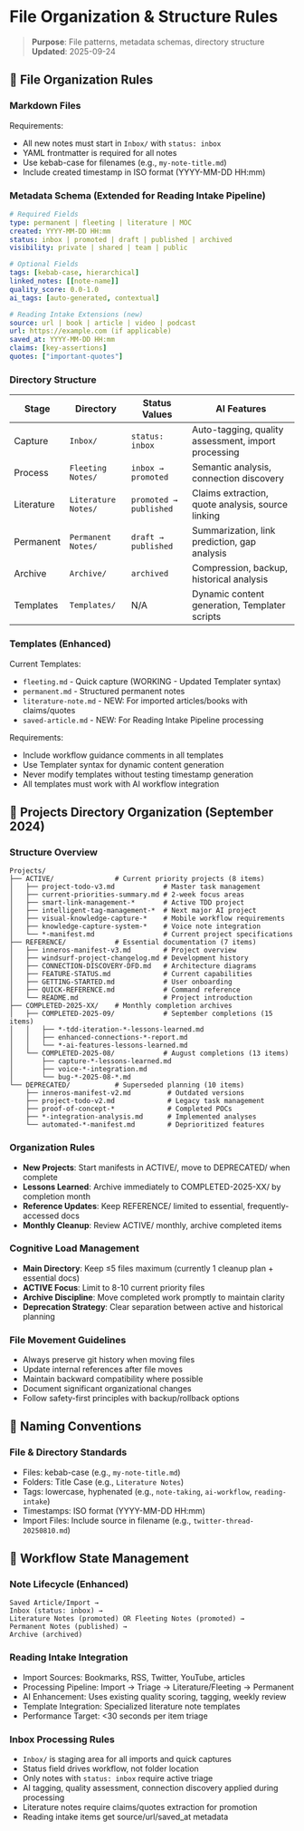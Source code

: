 # File Organization & Structure Rules

> **Purpose**: File patterns, metadata schemas, directory structure  
> **Updated**: 2025-09-24

## 📁 File Organization Rules

### Markdown Files
Requirements:
- All new notes must start in `Inbox/` with `status: inbox`
- YAML frontmatter is required for all notes
- Use kebab-case for filenames (e.g., `my-note-title.md`)
- Include created timestamp in ISO format (YYYY-MM-DD HH:mm)

### Metadata Schema (Extended for Reading Intake Pipeline)
```yaml
# Required Fields
type: permanent | fleeting | literature | MOC
created: YYYY-MM-DD HH:mm
status: inbox | promoted | draft | published | archived
visibility: private | shared | team | public

# Optional Fields  
tags: [kebab-case, hierarchical]
linked_notes: [[note-name]]
quality_score: 0.0-1.0
ai_tags: [auto-generated, contextual]

# Reading Intake Extensions (new)
source: url | book | article | video | podcast
url: https://example.com (if applicable)
saved_at: YYYY-MM-DD HH:mm
claims: [key-assertions]
quotes: ["important-quotes"]
```

### Directory Structure
| Stage | Directory | Status Values | AI Features |
|-----------|---------------|-------------------|-----------------|
| Capture | `Inbox/` | `status: inbox` | Auto-tagging, quality assessment, import processing |
| Process | `Fleeting Notes/` | `inbox → promoted` | Semantic analysis, connection discovery |
| Literature | `Literature Notes/` | `promoted → published` | Claims extraction, quote analysis, source linking |
| Permanent | `Permanent Notes/` | `draft → published` | Summarization, link prediction, gap analysis |
| Archive | `Archive/` | `archived` | Compression, backup, historical analysis |
| Templates | `Templates/` | N/A | Dynamic content generation, Templater scripts |

### Templates (Enhanced)
Current Templates:
- `fleeting.md` - Quick capture (WORKING - Updated Templater syntax)
- `permanent.md` - Structured permanent notes
- `literature-note.md` - NEW: For imported articles/books with claims/quotes
- `saved-article.md` - NEW: For Reading Intake Pipeline processing

Requirements:
- Include workflow guidance comments in all templates
- Use Templater syntax for dynamic content generation
- Never modify templates without testing timestamp generation
- All templates must work with AI workflow integration

## 📁 Projects Directory Organization (September 2024)

### Structure Overview
```
Projects/
├── ACTIVE/               # Current priority projects (8 items)
│   ├── project-todo-v3.md            # Master task management
│   ├── current-priorities-summary.md # 2-week focus areas
│   ├── smart-link-management-*       # Active TDD project
│   ├── intelligent-tag-management-*  # Next major AI project  
│   ├── visual-knowledge-capture-*    # Mobile workflow requirements
│   ├── knowledge-capture-system-*    # Voice note integration
│   └── *-manifest.md                 # Current project specifications
├── REFERENCE/            # Essential documentation (7 items)
│   ├── inneros-manifest-v3.md        # Project overview
│   ├── windsurf-project-changelog.md # Development history
│   ├── CONNECTION-DISCOVERY-DFD.md   # Architecture diagrams
│   ├── FEATURE-STATUS.md             # Current capabilities
│   ├── GETTING-STARTED.md            # User onboarding
│   ├── QUICK-REFERENCE.md            # Command reference
│   └── README.md                     # Project introduction
├── COMPLETED-2025-XX/    # Monthly completion archives
│   ├── COMPLETED-2025-09/            # September completions (15 items)
│   │   ├── *-tdd-iteration-*-lessons-learned.md
│   │   ├── enhanced-connections-*-report.md
│   │   └── *-ai-features-lessons-learned.md
│   └── COMPLETED-2025-08/            # August completions (13 items)
│       ├── capture-*-lessons-learned.md
│       ├── voice-*-integration.md
│       └── bug-*-2025-08-*.md
└── DEPRECATED/           # Superseded planning (10 items)
    ├── inneros-manifest-v2.md         # Outdated versions
    ├── project-todo-v2.md             # Legacy task management
    ├── proof-of-concept-*             # Completed POCs
    ├── *-integration-analysis.md      # Implemented analyses
    └── automated-*-manifest.md        # Deprioritized features
```

### Organization Rules
- **New Projects**: Start manifests in ACTIVE/, move to DEPRECATED/ when complete
- **Lessons Learned**: Archive immediately to COMPLETED-2025-XX/ by completion month
- **Reference Updates**: Keep REFERENCE/ limited to essential, frequently-accessed docs
- **Monthly Cleanup**: Review ACTIVE/ monthly, archive completed items

### Cognitive Load Management
- **Main Directory**: Keep ≤5 files maximum (currently 1 cleanup plan + essential docs)
- **ACTIVE Focus**: Limit to 8-10 current priority files
- **Archive Discipline**: Move completed work promptly to maintain clarity
- **Deprecation Strategy**: Clear separation between active and historical planning

### File Movement Guidelines
- Always preserve git history when moving files
- Update internal references after file moves
- Maintain backward compatibility where possible
- Document significant organizational changes
- Follow safety-first principles with backup/rollback options

## 🎯 Naming Conventions

### File & Directory Standards
- Files: kebab-case (e.g., `my-note-title.md`)
- Folders: Title Case (e.g., `Literature Notes`)
- Tags: lowercase, hyphenated (e.g., `note-taking`, `ai-workflow`, `reading-intake`)
- Timestamps: ISO format (YYYY-MM-DD HH:mm)
- Import Files: Include source in filename (e.g., `twitter-thread-20250810.md`)

## 🔄 Workflow State Management

### Note Lifecycle (Enhanced)
```
Saved Article/Import → 
Inbox (status: inbox) → 
Literature Notes (promoted) OR Fleeting Notes (promoted) → 
Permanent Notes (published) → 
Archive (archived)
```

### Reading Intake Integration
- Import Sources: Bookmarks, RSS, Twitter, YouTube, articles
- Processing Pipeline: Import → Triage → Literature/Fleeting → Permanent
- AI Enhancement: Uses existing quality scoring, tagging, weekly review
- Template Integration: Specialized literature note templates
- Performance Target: <30 seconds per item triage

### Inbox Processing Rules
- `Inbox/` is staging area for all imports and quick captures
- Status field drives workflow, not folder location
- Only notes with `status: inbox` require active triage
- AI tagging, quality assessment, connection discovery applied during processing
- Literature notes require claims/quotes extraction for promotion
- Reading intake items get source/url/saved_at metadata
